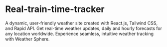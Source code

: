 # Real-train-time-tracker
A dynamic, user-friendly weather site created with React.js, Tailwind CSS, and Rapid API. Get real-time weather updates, daily and hourly forecasts for any location worldwide. Experience seamless, intuitive weather tracking with Weather Sphere.
